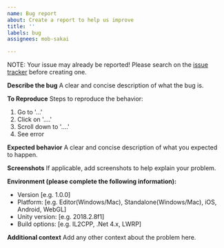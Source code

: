 ```yaml
---
name: Bug report
about: Create a report to help us improve
title: ''
labels: bug
assignees: mob-sakai

---
```


NOTE: Your issue may already be reported! Please search on the [issue tracker](../) before creating one.

**Describe the bug**
A clear and concise description of what the bug is.

**To Reproduce**
Steps to reproduce the behavior:

1. Go to '...'
2. Click on '....'
3. Scroll down to '....'
4. See error

**Expected behavior**
A clear and concise description of what you expected to happen.

**Screenshots**
If applicable, add screenshots to help explain your problem.

**Environment (please complete the following information):**

- Version [e.g. 1.0.0]
- Platform: [e.g. Editor(Windows/Mac), Standalone(Windows/Mac), iOS, Android, WebGL]
- Unity version: [e.g. 2018.2.8f1]
- Build options: [e.g. IL2CPP, .Net 4.x, LWRP]

**Additional context**
Add any other context about the problem here.
